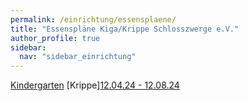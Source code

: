 ```yaml
---
permalink: /einrichtung/essensplaene/
title: "Essenspläne Kiga/Krippe Schlosszwerge e.V."
author_profile: true
sidebar:  
  nav: "sidebar_einrichtung"
---
```

[Kindergarten](https://www.vitesca.de/kunden/speiseplan-oeffentlich.php?kunde=01708)
[Krippe][12.04.24 - 12.08.24](https://www.vitesca.de/kunden/speiseplan-oeffentlich.php?kunde=08575)
